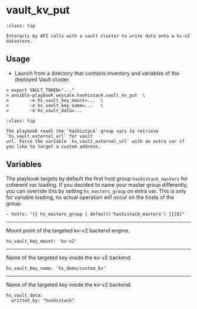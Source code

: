 # vault_kv_put

```{admonition} Goal
:class: tip

Interacts by API calls with a vault cluster to write data onto a kv-v2 datastore.
```

## Usage

* Launch from a directory that contains inventory and variables of the deployed Vault cluster.

```{code-block}
> export VAULT_TOKEN="..."
> ansible-playbook wescale.hashistack.vault_kv_put  \
>        -e hs_vault_key_mount=...  \
>        -e hs_vault_key_name=...   \
>        -e hs_vault_data=...
```

```{admonition} Target vault url
:class: tip

The playbook reads the `hashistack` group vars to retrieve `hs_vault_external_url` for vault
url. Force the variable `hs_vault_external_url` with an extra var if you like to target a custom address.
```

## Variables

The playbook targets by default the first host group `hashistack_masters` for coherent
var loading. If you decided to name your master group differently, you can override
this by setting `hs_masters_group` on extra var. This is only for variable loading,
no actual operation will occur on the hosts of the group.
```{code-block}
- hosts: "{{ hs_masters_group | default('hashistack_masters') }}[0]"
```
----

Mount point of the targeted kv-v2 backend engine.
```{code-block}
hs_vault_key_mount: 'kv-v2'
```
----

Name of the targeted key inside the kv-v2 backend.
```{code-block}
hs_vault_key_name: 'hs_demo/custom_kv'
```
----

Name of the targeted key inside the kv-v2 backend.
```{code-block}
hs_vault_data:
  written_by: "hashistack"
```

